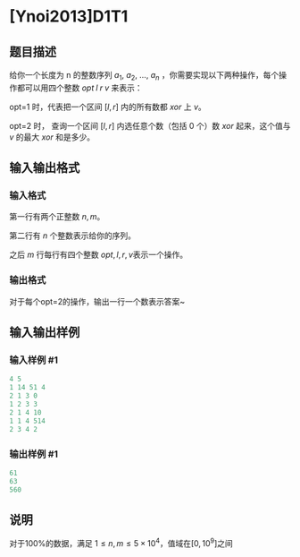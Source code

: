 # [Ynoi2013]D1T1

## 题目描述

给你一个长度为 n 的整数序列 $a_1$, $a_2$, $\ldots$, $a_n$ ，你需要实现以下两种操作，每个操作都可以用四个整数 $opt\;l\;r\;v$ 来表示：

opt=1 时，代表把一个区间 $[l,r]$ 内的所有数都 $xor$ 上 $v$。

opt=2 时， 查询一个区间 $[l,r]$ 内选任意个数（包括 $0$ 个）数 $xor$ 起来，这个值与 $v$ 的最大 $xor$ 和是多少。

## 输入输出格式

### 输入格式

第一行有两个正整数 $n,m$。

第二行有 $n$ 个整数表示给你的序列。

之后 $m$ 行每行有四个整数 $opt, l, r, v$表示一个操作。

### 输出格式

对于每个opt=2的操作，输出一行一个数表示答案~

## 输入输出样例

### 输入样例 #1

```cpp
4 5
1 14 51 4
2 1 3 0
1 2 3 3
2 1 4 10
1 1 4 514
2 3 4 2
```


### 输出样例 #1

```cpp
61
63
560
```


## 说明

对于100%的数据，满足 $1 \le n , m \le 5 \times 10^4$，值域在$[0,10^9]$之间

